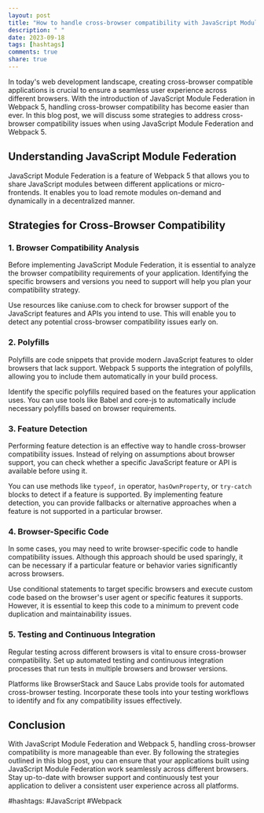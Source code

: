 ```yaml
---
layout: post
title: "How to handle cross-browser compatibility with JavaScript Module Federation and Webpack 5"
description: " "
date: 2023-09-18
tags: [hashtags]
comments: true
share: true
---
```


In today's web development landscape, creating cross-browser compatible applications is crucial to ensure a seamless user experience across different browsers. With the introduction of JavaScript Module Federation in Webpack 5, handling cross-browser compatibility has become easier than ever. In this blog post, we will discuss some strategies to address cross-browser compatibility issues when using JavaScript Module Federation and Webpack 5.

## Understanding JavaScript Module Federation

JavaScript Module Federation is a feature of Webpack 5 that allows you to share JavaScript modules between different applications or micro-frontends. It enables you to load remote modules on-demand and dynamically in a decentralized manner.

## Strategies for Cross-Browser Compatibility

### 1. Browser Compatibility Analysis

Before implementing JavaScript Module Federation, it is essential to analyze the browser compatibility requirements of your application. Identifying the specific browsers and versions you need to support will help you plan your compatibility strategy.

Use resources like caniuse.com to check for browser support of the JavaScript features and APIs you intend to use. This will enable you to detect any potential cross-browser compatibility issues early on.

### 2. Polyfills

Polyfills are code snippets that provide modern JavaScript features to older browsers that lack support. Webpack 5 supports the integration of polyfills, allowing you to include them automatically in your build process.

Identify the specific polyfills required based on the features your application uses. You can use tools like Babel and core-js to automatically include necessary polyfills based on browser requirements.

### 3. Feature Detection

Performing feature detection is an effective way to handle cross-browser compatibility issues. Instead of relying on assumptions about browser support, you can check whether a specific JavaScript feature or API is available before using it.

You can use methods like `typeof`, `in` operator, `hasOwnProperty`, or `try-catch` blocks to detect if a feature is supported. By implementing feature detection, you can provide fallbacks or alternative approaches when a feature is not supported in a particular browser.

### 4. Browser-Specific Code

In some cases, you may need to write browser-specific code to handle compatibility issues. Although this approach should be used sparingly, it can be necessary if a particular feature or behavior varies significantly across browsers.

Use conditional statements to target specific browsers and execute custom code based on the browser's user agent or specific features it supports. However, it is essential to keep this code to a minimum to prevent code duplication and maintainability issues.

### 5. Testing and Continuous Integration

Regular testing across different browsers is vital to ensure cross-browser compatibility. Set up automated testing and continuous integration processes that run tests in multiple browsers and browser versions.

Platforms like BrowserStack and Sauce Labs provide tools for automated cross-browser testing. Incorporate these tools into your testing workflows to identify and fix any compatibility issues effectively.

## Conclusion

With JavaScript Module Federation and Webpack 5, handling cross-browser compatibility is more manageable than ever. By following the strategies outlined in this blog post, you can ensure that your applications built using JavaScript Module Federation work seamlessly across different browsers. Stay up-to-date with browser support and continuously test your application to deliver a consistent user experience across all platforms.

#hashtags: #JavaScript #Webpack